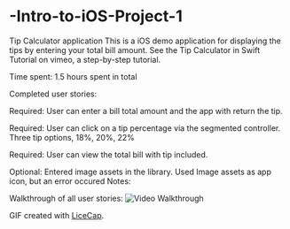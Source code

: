 # -Intro-to-iOS-Project-1
Tip Calculator application
This is a iOS demo application for displaying the tips by entering your total bill amount. See the Tip Calculator in Swift Tutorial on vimeo, a step-by-step tutorial.

Time spent: 1.5 hours spent in total

Completed user stories:

Required: User can enter a bill total amount and the app with return the tip. 

Required: User can click on a tip percentage via the segmented controller. Three tip options, 18%, 20%, 22%

Required: User can view the total bill with tip included.

Optional: Entered image assets in the library. Used Image assets as app icon, but an error occured
Notes:


Walkthrough of all user stories:
![Video Walkthrough](tip_demo2.gif)

GIF created with [LiceCap](http://www.cockos.com/licecap/).
